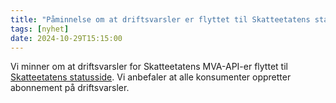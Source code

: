 ```yaml
---
title: "Påminnelse om at driftsvarsler er flyttet til Skatteetatens statusside"
tags: [nyhet]
date: 2024-10-29T15:15:00
---
```

Vi minner om at driftsvarsler for Skatteetatens MVA-API-er flyttet til [Skatteetatens statusside](https://status.skatteetaten.no/). Vi anbefaler at alle konsumenter oppretter abonnement på driftsvarsler. 
 
